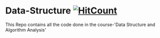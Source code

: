 # Data-Structure    [![HitCount](http://hits.dwyl.io/ssp4all/Data-Structure.svg)](http://hits.dwyl.io/ssp4all/Data-Structure)

This Repo contains all the code done in the course-'Data Structure and Algorithm Analysis'
